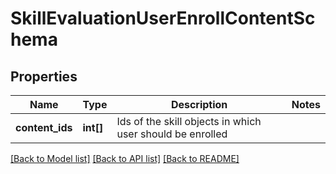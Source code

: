 # SkillEvaluationUserEnrollContentSchema

## Properties
Name | Type | Description | Notes
------------ | ------------- | ------------- | -------------
**content_ids** | **int[]** | Ids of the skill objects in which user should be enrolled | 

[[Back to Model list]](../README.md#documentation-for-models) [[Back to API list]](../README.md#documentation-for-api-endpoints) [[Back to README]](../README.md)


